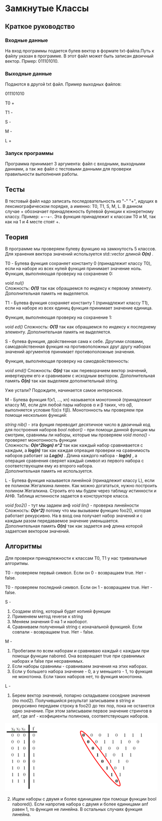 # Замкнутые Классы
## Краткое руководство
### Входные данные
На вход программы подается булев вектор в формате txt-файла.Путь к файлу указан в программе. В этот файл может быть записан двоичный вектор. Прмер: 011101010. 
### Выходные данные 
Подаются в другой txt файл. Пример выходных файлов: 


011101010


T0 +


T1 -


S -


M -


L +


### Запуск программы
Программа принимает 3 аргумента: файл с входными, выходными даннами, а так же файл с тестовыми данными для проверки правильности выполнения работы.

## Тесты
В тестовый файл надо записать последовательность из "-" "+", идущих в лексикографическом порядке, а именно: T0, T1, S, M, L. В данном случае + обозначает принадлежность булевой функции к конкретному классу. Пример: +--+-. Эта функция принадлежит к классам T0 и M, так как на 1 и 4 месте стоят +.

## Теория
В программе мы проверяем булеву функцию на замкнутость 5 классов.  
Для хранения вектора значений используется std::vector длиной ___O(n)___ .   

T0 - Булева функция сохраняет константу 0 (принадлежит классу T0), если на наборе из всех нулей функция принимает значение ноль. 
Функция, выполняющая проверку на сохранение 0: 

*void nul()*  
Сложность: ___O(1)___ так как обращаемся по индексу к первому элементу.
Дополнительная память не выделяется.

T1 - Булева функция сохраняет константу 1 (принадлежит классу T1), если на наборе из всех единиц функция принимает значение единица.

Функция, выполняющая проверку на сохранение 1: 

*void ed()*
Сложность: ___O(1)___ так как обращаемся по индексу к последнему элементу.
Дополнительная память не выделяется.

S - булева функция, двойственная сама к себе. Другими словами, самодвойственная функция на противоположных друг другу наборах значений аргументов принимает противоположные значения.

Функция, выполняющая проверку на самодвойственность: 

 *void smd()*
 Сложность: ___O(n)___ так как переворачием вектор значений, инвертируем его и сравниваем с исходным вектором.
 Дополнительная память ___O(n)___ так как выделяем дополнительный string.
 
 Уже устали? Подождите, начинается самое интересное.
 
 M - Булева функция f(x1, …, xn) называется монотонной (принадлежит классу M), если для любой пары наборов α и β таких, что αβ, выполняется условие f(α)≤ f(β). Монотонность мы проверяем при помощи нескольких функций:
 
 *string nib()* - эта фунция переводит десятичное число в двоичный код для построения наборов
 *bool nabor()* - при помощи данной функции мы смотрим, сравнимы ли наборы, которые мы проверяем
 *void mono()* - проверяет монотонность функции  
 Сложность: ___O(n^2logn)___ ___n^2___ так как каждый набор сравнивается с каждым, а ___log(n)___ так как каждая опреация проверки на сравнимость наборов работает за ___Log(n)___ . Длина каждого набора - ___log(n)___ , а операция сравнения сверяет каждый символ из первого набора с соответствующем ему из второго набора.     
 Дополнительная память не используется.  
 
 L - Булева функция называется линейной (принадлежит классу L), если ее полином Жегалкина линеен. Как можно догататься, нужно построить полином Жегалкина. Строить его мы будем через таблицу истинности и АНФ. Таблица истинности задается в конструкторе класса.
 
 *void foo2()* - тут мы задаем анф
 *void lin()* - проверка линейности
 Сложность: ___O(n^2)___ потому что мы вызываем функцию foo2(), которая работает рекурсивно. На в вход она получает набор значений и с каждым разом передаваемое значение уменьшается.  
 Дополнительная память ___O(n)___ так как задается анф длина которой задаетсмя вектором значений.  
 
 ## Алгоритмы
 
 Для проверки принадлежности к классам T0, T1 у нас тривиальные алгоритмы.   
 
 T0 - проверяем первый символ. Если он 0 - возвращаем true. Нет - false.  
 
 T0 - проверяем последний символ. Если он 1 - возвращаем true. Нет - false.  
 
 S - 
 1. Создаем string, который будет копией функции
 2. Применяем метод reverse к string
 3. Меняем значения 0 на 1 и наоборот.
 4. Сравниваем полученный string с изначальной функцией. Если совпали - возвращаем true. Нет - false.
 
 M - 
 1. Пробегаем по всем наборам и сравниваю каждый с каждым при помощи функции nabored. Она возвращает true при сравнимых наборах и false при несравнимых.
 2. Если наборы сравнимы - сравниваем значения на этих наборах.
 3. Если у большего набора значение - 0, а у меньшего - 1, то функция не монотонна. Если таких наборов нет, то функция монотонна.
 
L - 
1. Берем вектор значений, попарно складываем соседние значения (по mod2). Получившийся результат записываем в string и рекурсивно передаем строку в foo2() до тех пор, пока не останется одно значение. При этом записываем первое значение стрингов в anf, где anf - коэфициенты полинома, соответствующих наборов. 

  ![](/inc/f2e9c734a37a4bee9df7077735b7f264.png)
 
 
 2. Ищем наборы с двумя и более единицами при помощи функции bool nabored(). Если напротив набора с двумя и более единицами anf равен 1, то функция не линейна. В остальных случаях функция линейна. 
 
 
